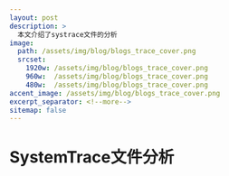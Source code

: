 ```yaml
---
layout: post
description: > 
  本文介绍了systrace文件的分析
image: 
  path: /assets/img/blog/blogs_trace_cover.png
  srcset: 
    1920w: /assets/img/blog/blogs_trace_cover.png
    960w:  /assets/img/blog/blogs_trace_cover.png
    480w:  /assets/img/blog/blogs_trace_cover.png
accent_image: /assets/img/blog/blogs_trace_cover.png
excerpt_separator: <!--more-->
sitemap: false
---
```

# SystemTrace文件分析
## 